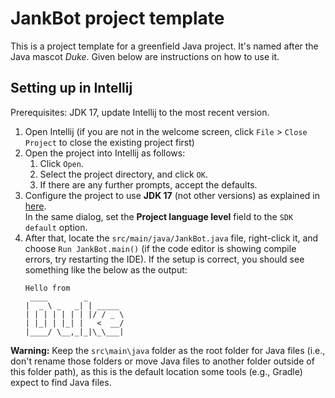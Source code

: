 # JankBot project template

This is a project template for a greenfield Java project. It's named after the Java mascot _Duke_.
Given below are instructions on how to use it.

## Setting up in Intellij

Prerequisites: JDK 17, update Intellij to the most recent version.

1. Open Intellij (if you are not in the welcome screen, click `File` > `Close Project` to close the
   existing project first)
1. Open the project into Intellij as follows:
    1. Click `Open`.
    1. Select the project directory, and click `OK`.
    1. If there are any further prompts, accept the defaults.
1. Configure the project to use **JDK 17** (not other versions) as explained
   in [here](https://www.jetbrains.com/help/idea/sdk.html#set-up-jdk).<br>
   In the same dialog, set the **Project language level** field to the `SDK default` option.
1. After that, locate the `src/main/java/JankBot.java` file, right-click it, and choose
   `Run JankBot.main()` (if the code editor is showing compile errors, try restarting the IDE). If
   the setup is correct, you should see something like the below as the output:
   ```
   Hello from
    ____        _        
   |  _ \ _   _| | _____ 
   | | | | | | | |/ / _ \
   | |_| | |_| |   <  __/
   |____/ \__,_|_|\_\___|
   ```

**Warning:** Keep the `src\main\java` folder as the root folder for Java files (i.e., don't rename
those folders or move Java files to another folder outside of this folder path), as this is the
default location some tools (e.g., Gradle) expect to find Java files.
